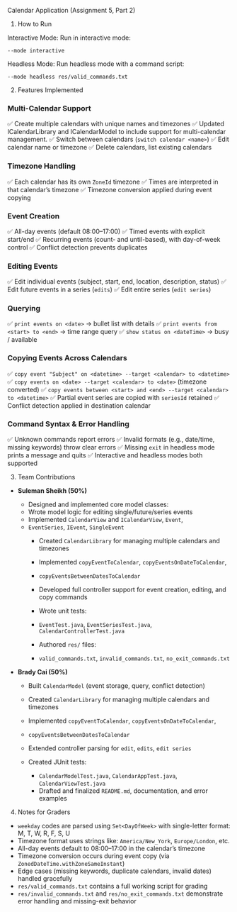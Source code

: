Calendar Application (Assignment 5, Part 2)

1. How to Run

Interactive Mode:
Run in interactive mode:

```
--mode interactive
```

Headless Mode:
Run headless mode with a command script:

```
--mode headless res/valid_commands.txt
```

2. Features Implemented

### Multi-Calendar Support

✅	Create multiple calendars with unique names and timezones
✅  Updated ICalendarLibrary and ICalendarModel to include support for multi-calendar management.
✅	Switch between calendars (`switch calendar <name>`)
✅	Edit calendar name or timezone
✅	Delete calendars, list existing calendars

### Timezone Handling

✅	Each calendar has its own `ZoneId` timezone
✅	Times are interpreted in that calendar’s timezone
✅	Timezone conversion applied during event copying

### Event Creation

✅	All-day events (default 08:00–17:00)
✅	Timed events with explicit start/end
✅	Recurring events (count- and until-based), with day-of-week control
✅	Conflict detection prevents duplicates

### Editing Events

✅	Edit individual events (subject, start, end, location, description, status)
✅	Edit future events in a series (`edits`)
✅	Edit entire series (`edit series`)

### Querying

✅	`print events on <date>` → bullet list with details
✅	`print events from <start> to <end>` → time range query
✅	`show status on <dateTime>` → busy / available

### Copying Events Across Calendars

✅	`copy event "Subject" on <datetime> --target <calendar> to <datetime>`
✅	`copy events on <date> --target <calendar> to <date>` (timezone converted)
✅	`copy events between <start> and <end> --target <calendar> to <datetime>`
✅	Partial event series are copied with `seriesId` retained
✅	Conflict detection applied in destination calendar

### Command Syntax & Error Handling

✅	Unknown commands report errors
✅	Invalid formats (e.g., date/time, missing keywords) throw clear errors
✅	Missing `exit` in headless mode prints a message and quits
✅	Interactive and headless modes both supported

3. Team Contributions

* **Suleman Sheikh (50%)**

    * Designed and implemented core model classes:
    * Wrote model logic for editing single/future/series events
    * Implemented `CalendarView` and `ICalendarView`, `Event`,
    * `EventSeries`, `IEvent`, `SingleEvent`
       * Created `CalendarLibrary` for managing multiple calendars and timezones
       * Implemented `copyEventToCalendar`, `copyEventsOnDateToCalendar`,
       * `copyEventsBetweenDatesToCalendar`
       * Developed full controller support for event creation, editing, and copy commands
       * Wrote unit tests:

        * `EventTest.java`, `EventSeriesTest.java`, `CalendarControllerTest.java`
       * Authored `res/` files:

        * `valid_commands.txt`, `invalid_commands.txt`, `no_exit_commands.txt`

* **Brady Cai (50%)**

    * Built `CalendarModel` (event storage, query, conflict detection)
    * Created `CalendarLibrary` for managing multiple calendars and timezones
    * Implemented `copyEventToCalendar`, `copyEventsOnDateToCalendar`,
    * `copyEventsBetweenDatesToCalendar`
    * Extended controller parsing for `edit`, `edits`, `edit series`
    * Created JUnit tests:

        * `CalendarModelTest.java`, `CalendarAppTest.java`, `CalendarViewTest.java`
      * Drafted and finalized `README.md`, documentation, and error examples

4. Notes for Graders

* `weekday` codes are parsed using `Set<DayOfWeek>` with single-letter format: M, T, W, R, F, S, U
* Timezone format uses strings like: `America/New_York`, `Europe/London`, etc.
* All-day events default to 08:00–17:00 in the calendar’s timezone
* Timezone conversion occurs during event copy (via `ZonedDateTime.withZoneSameInstant`)
* Edge cases (missing keywords, duplicate calendars, invalid dates) handled gracefully
* `res/valid_commands.txt` contains a full working script for grading
* `res/invalid_commands.txt` and `res/no_exit_commands.txt` demonstrate error handling and missing-exit behavior
